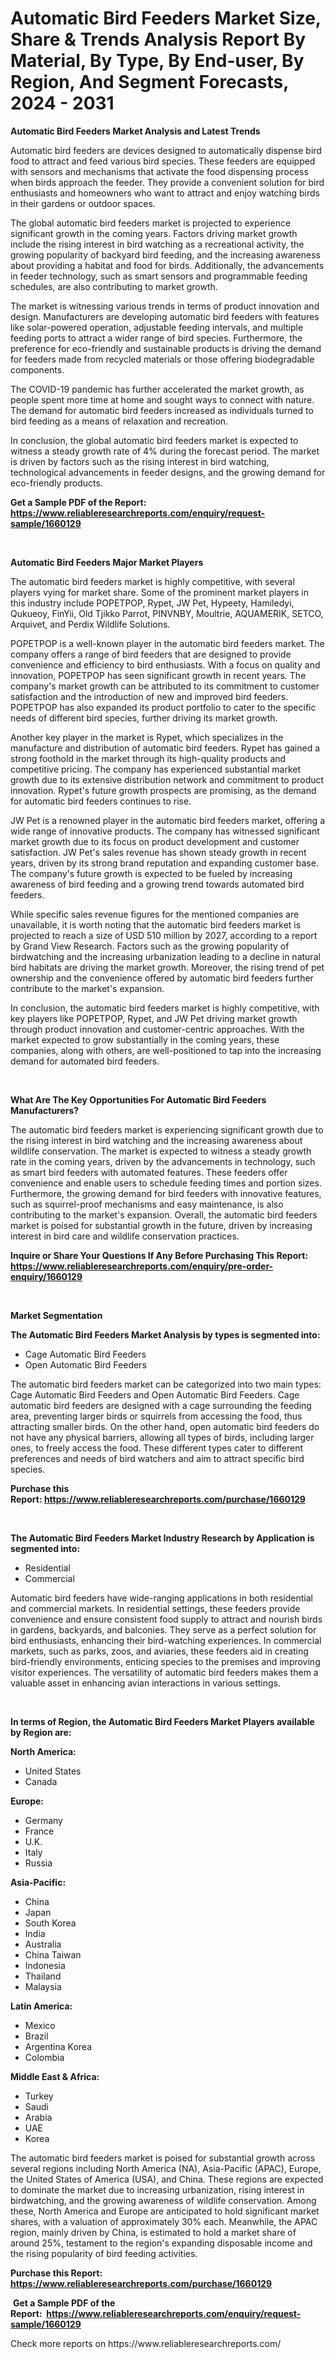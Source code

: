 <p><h1>Automatic Bird Feeders Market Size, Share & Trends Analysis Report By Material, By Type, By End-user, By Region, And Segment Forecasts, 2024 - 2031</h1></p><p><strong>Automatic Bird Feeders Market Analysis and Latest Trends</strong></p>
<p><p>Automatic bird feeders are devices designed to automatically dispense bird food to attract and feed various bird species. These feeders are equipped with sensors and mechanisms that activate the food dispensing process when birds approach the feeder. They provide a convenient solution for bird enthusiasts and homeowners who want to attract and enjoy watching birds in their gardens or outdoor spaces.</p><p>The global automatic bird feeders market is projected to experience significant growth in the coming years. Factors driving market growth include the rising interest in bird watching as a recreational activity, the growing popularity of backyard bird feeding, and the increasing awareness about providing a habitat and food for birds. Additionally, the advancements in feeder technology, such as smart sensors and programmable feeding schedules, are also contributing to market growth.</p><p>The market is witnessing various trends in terms of product innovation and design. Manufacturers are developing automatic bird feeders with features like solar-powered operation, adjustable feeding intervals, and multiple feeding ports to attract a wider range of bird species. Furthermore, the preference for eco-friendly and sustainable products is driving the demand for feeders made from recycled materials or those offering biodegradable components.</p><p>The COVID-19 pandemic has further accelerated the market growth, as people spent more time at home and sought ways to connect with nature. The demand for automatic bird feeders increased as individuals turned to bird feeding as a means of relaxation and recreation.</p><p>In conclusion, the global automatic bird feeders market is expected to witness a steady growth rate of 4% during the forecast period. The market is driven by factors such as the rising interest in bird watching, technological advancements in feeder designs, and the growing demand for eco-friendly products.</p></p>
<p><strong>Get a Sample PDF of the Report:&nbsp; <a href="https://www.reliableresearchreports.com/enquiry/request-sample/1660129">https://www.reliableresearchreports.com/enquiry/request-sample/1660129</a></strong></p>
<p>&nbsp;</p>
<p><strong>Automatic Bird Feeders Major Market Players</strong></p>
<p><p>The automatic bird feeders market is highly competitive, with several players vying for market share. Some of the prominent market players in this industry include POPETPOP, Rypet, JW Pet, Hypeety, Hamiledyi, Qukueoy, FinYii, Old Tjikko Parrot, PINVNBY, Moultrie, AQUAMERIK, SETCO, Arquivet, and Perdix Wildlife Solutions.</p><p>POPETPOP is a well-known player in the automatic bird feeders market. The company offers a range of bird feeders that are designed to provide convenience and efficiency to bird enthusiasts. With a focus on quality and innovation, POPETPOP has seen significant growth in recent years. The company's market growth can be attributed to its commitment to customer satisfaction and the introduction of new and improved bird feeders. POPETPOP has also expanded its product portfolio to cater to the specific needs of different bird species, further driving its market growth.</p><p>Another key player in the market is Rypet, which specializes in the manufacture and distribution of automatic bird feeders. Rypet has gained a strong foothold in the market through its high-quality products and competitive pricing. The company has experienced substantial market growth due to its extensive distribution network and commitment to product innovation. Rypet's future growth prospects are promising, as the demand for automatic bird feeders continues to rise.</p><p>JW Pet is a renowned player in the automatic bird feeders market, offering a wide range of innovative products. The company has witnessed significant market growth due to its focus on product development and customer satisfaction. JW Pet's sales revenue has shown steady growth in recent years, driven by its strong brand reputation and expanding customer base. The company's future growth is expected to be fueled by increasing awareness of bird feeding and a growing trend towards automated bird feeders.</p><p>While specific sales revenue figures for the mentioned companies are unavailable, it is worth noting that the automatic bird feeders market is projected to reach a size of USD 510 million by 2027, according to a report by Grand View Research. Factors such as the growing popularity of birdwatching and the increasing urbanization leading to a decline in natural bird habitats are driving the market growth. Moreover, the rising trend of pet ownership and the convenience offered by automatic bird feeders further contribute to the market's expansion.</p><p>In conclusion, the automatic bird feeders market is highly competitive, with key players like POPETPOP, Rypet, and JW Pet driving market growth through product innovation and customer-centric approaches. With the market expected to grow substantially in the coming years, these companies, along with others, are well-positioned to tap into the increasing demand for automated bird feeders.</p></p>
<p>&nbsp;</p>
<p><strong>What Are The Key Opportunities For Automatic Bird Feeders Manufacturers?</strong></p>
<p><p>The automatic bird feeders market is experiencing significant growth due to the rising interest in bird watching and the increasing awareness about wildlife conservation. The market is expected to witness a steady growth rate in the coming years, driven by the advancements in technology, such as smart bird feeders with automated features. These feeders offer convenience and enable users to schedule feeding times and portion sizes. Furthermore, the growing demand for bird feeders with innovative features, such as squirrel-proof mechanisms and easy maintenance, is also contributing to the market's expansion. Overall, the automatic bird feeders market is poised for substantial growth in the future, driven by increasing interest in bird care and wildlife conservation practices.</p></p>
<p><strong>Inquire or Share Your Questions If Any Before Purchasing This Report: <a href="https://www.reliableresearchreports.com/enquiry/pre-order-enquiry/1660129">https://www.reliableresearchreports.com/enquiry/pre-order-enquiry/1660129</a></strong></p>
<p>&nbsp;</p>
<p><strong>Market Segmentation</strong></p>
<p><strong>The Automatic Bird Feeders Market Analysis by types is segmented into:</strong></p>
<p><ul><li>Cage Automatic Bird Feeders</li><li>Open Automatic Bird Feeders</li></ul></p>
<p><p>The automatic bird feeders market can be categorized into two main types: Cage Automatic Bird Feeders and Open Automatic Bird Feeders. Cage automatic bird feeders are designed with a cage surrounding the feeding area, preventing larger birds or squirrels from accessing the food, thus attracting smaller birds. On the other hand, open automatic bird feeders do not have any physical barriers, allowing all types of birds, including larger ones, to freely access the food. These different types cater to different preferences and needs of bird watchers and aim to attract specific bird species.</p></p>
<p><strong>Purchase this Report:&nbsp;<a href="https://www.reliableresearchreports.com/purchase/1660129">https://www.reliableresearchreports.com/purchase/1660129</a></strong></p>
<p>&nbsp;</p>
<p><strong>The Automatic Bird Feeders Market Industry Research by Application is segmented into:</strong></p>
<p><ul><li>Residential</li><li>Commercial</li></ul></p>
<p><p>Automatic bird feeders have wide-ranging applications in both residential and commercial markets. In residential settings, these feeders provide convenience and ensure consistent food supply to attract and nourish birds in gardens, backyards, and balconies. They serve as a perfect solution for bird enthusiasts, enhancing their bird-watching experiences. In commercial markets, such as parks, zoos, and aviaries, these feeders aid in creating bird-friendly environments, enticing species to the premises and improving visitor experiences. The versatility of automatic bird feeders makes them a valuable asset in enhancing avian interactions in various settings.</p></p>
<p>&nbsp;</p>
<p><strong>In terms of Region, the Automatic Bird Feeders Market Players available by Region are:</strong></p>
<p>
    <p> <strong> North America: </strong>
        <ul>
            <li>United States</li>
            <li>Canada</li>
        </ul>
        </p> 
    <p> <strong> Europe: </strong>
        <ul>
            <li>Germany</li>
            <li>France</li>
            <li>U.K.</li>
            <li>Italy</li>
            <li>Russia</li>
        </ul>
        </p> 
    <p> <strong> Asia-Pacific: </strong>
        <ul>
            <li>China</li>
            <li>Japan</li>
            <li>South Korea</li>
            <li>India</li>
            <li>Australia</li>
            <li>China Taiwan</li>
            <li>Indonesia</li>
            <li>Thailand</li>
            <li>Malaysia</li>
        </ul>
        </p> 
    <p> <strong> Latin America: </strong>
        <ul>
            <li>Mexico</li>
            <li>Brazil</li>
            <li>Argentina Korea</li>
            <li>Colombia</li>
        </ul>
        </p> 
    <p> <strong> Middle East & Africa: </strong>
        <ul>
            <li>Turkey</li>
            <li>Saudi</li>
            <li>Arabia</li>
            <li>UAE</li>
            <li>Korea</li>
        </ul>
    </p>
    </p>
<p><p>The automatic bird feeders market is poised for substantial growth across several regions including North America (NA), Asia-Pacific (APAC), Europe, the United States of America (USA), and China. These regions are expected to dominate the market due to increasing urbanization, rising interest in birdwatching, and the growing awareness of wildlife conservation. Among these, North America and Europe are anticipated to hold significant market shares, with a valuation of approximately 30% each. Meanwhile, the APAC region, mainly driven by China, is estimated to hold a market share of around 25%, testament to the region's expanding disposable income and the rising popularity of bird feeding activities.</p></p>
<p><strong>Purchase this Report: <a href="https://www.reliableresearchreports.com/purchase/1660129">https://www.reliableresearchreports.com/purchase/1660129</a></strong></p>
<p>&nbsp;<strong>Get a Sample PDF of the Report:&nbsp;&nbsp;<a href="https://www.reliableresearchreports.com/enquiry/request-sample/1660129">https://www.reliableresearchreports.com/enquiry/request-sample/1660129</a></strong></p>
<p><strong></strong></p>
<p>Check more reports on https://www.reliableresearchreports.com/</p>